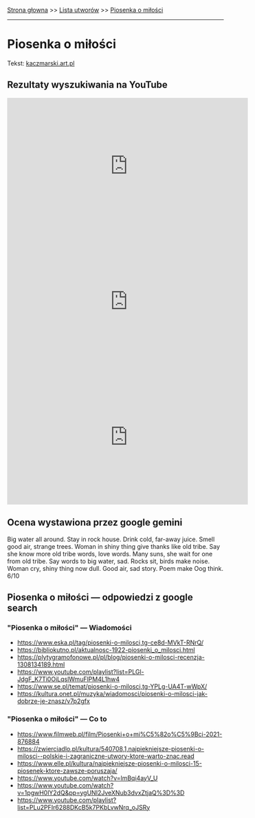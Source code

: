 [Strona głowna](../index.md) >> [Lista utworów](../list.md) >> [Piosenka o miłości](424.md)

---

# Piosenka o miłości

Tekst: [kaczmarski.art.pl](https://www.kaczmarski.art.pl/tworczosc/wiersze/piosenka-o-milosci/)

## Rezultaty wyszukiwania na YouTube

<iframe width="560" height="315" src="https://www.youtube.com/embed/LwlvCphsBCQ?si=IdontcarewhotheIRSsendsImnotpayingtaxes" title="YouTube video player" frameborder="0" allow="accelerometer; autoplay; clipboard-write; encrypted-media; gyroscope; picture-in-picture; web-share" referrerpolicy="strict-origin-when-cross-origin" allowfullscreen></iframe>

<iframe width="560" height="315" src="https://www.youtube.com/embed/4lG2DderDN8?si=IdontcarewhotheIRSsendsImnotpayingtaxes" title="YouTube video player" frameborder="0" allow="accelerometer; autoplay; clipboard-write; encrypted-media; gyroscope; picture-in-picture; web-share" referrerpolicy="strict-origin-when-cross-origin" allowfullscreen></iframe>

<iframe width="560" height="315" src="https://www.youtube.com/embed/kVmi7a7XkWg?si=IdontcarewhotheIRSsendsImnotpayingtaxes" title="YouTube video player" frameborder="0" allow="accelerometer; autoplay; clipboard-write; encrypted-media; gyroscope; picture-in-picture; web-share" referrerpolicy="strict-origin-when-cross-origin" allowfullscreen></iframe>

## Ocena wystawiona przez google gemini

Big water all around. Stay in rock house. Drink cold, far-away juice. Smell good air, strange trees. Woman in shiny thing give thanks like old tribe. Say she know more old tribe words, love words. Many suns, she wait for one from old tribe. Say words to big water, sad. Rocks sit, birds make noise. Woman cry, shiny thing now dull. Good air, sad story. Poem make Oog think. 6/10


## Piosenka o miłości — odpowiedzi z google search

### "Piosenka o miłości" — Wiadomości

 - <https://www.eska.pl/tag/piosenki-o-milosci,tg-ce8d-MVkT-RNrQ/>
 - <https://bibliokutno.pl/aktualnosc-1922-piosenki_o_milosci.html>
 - <https://plytygramofonowe.pl/pl/blog/piosenki-o-milosci-recenzja-1308134189.html>
 - <https://www.youtube.com/playlist?list=PLGl-JdgF_K7Ti0OiLqslWmuFlPM4L1hw4>
 - <https://www.se.pl/temat/piosenki-o-milosci,tg-YPLg-UA4T-wWpX/>
 - <https://kultura.onet.pl/muzyka/wiadomosci/piosenki-o-milosci-jak-dobrze-je-znasz/v7p2gfx>

### "Piosenka o miłości" — Co to

 - <https://www.filmweb.pl/film/Piosenki+o+mi%C5%82o%C5%9Bci-2021-876884>
 - <https://zwierciadlo.pl/kultura/540708,1,najpiekniejsze-piosenki-o-milosci--polskie-i-zagraniczne-utwory-ktore-warto-znac.read>
 - <https://www.elle.pl/kultura/najpiekniejsze-piosenki-o-milosci-15-piosenek-ktore-zawsze-poruszaja/>
 - <https://www.youtube.com/watch?v=lmBqi4ayV_U>
 - <https://www.youtube.com/watch?v=1pgwH0lY2dQ&pp=ygUNI2JveXNub3dvxZtjaQ%3D%3D>
 - <https://www.youtube.com/playlist?list=PLu2PFIr6288DKcB5k7PKbLvwNrq_oJSRy>

